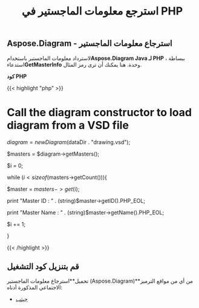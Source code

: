 ﻿---
title: استرجع معلومات الماجستير في PHP
type: docs
weight: 30
url: /ar/java/retrieve-the-masters-information-in-php/
---
## **Aspose.Diagram - استرجاع معلومات الماجستير**
 لاسترداد معلومات الماجستير باستخدام**Aspose.Diagram Java لـ PHP** ، ببساطة استدعاء**GetMasterInfo** وحدة. هنا يمكنك أن ترى رمز المثال.

**كود PHP**

{{< highlight "php" >}}

 # Call the diagram constructor to load diagram from a VSD file

$diagram = new Diagram($dataDir . "drawing.vsd");

$masters = $diagram->getMasters();

$i = 0;

while ($i<sizeof($masters->getCount())){

$master = $masters->get($i);

print "Master ID : " . (string)$master->getID().PHP_EOL;

print "Master Name : " . (string)$master->getName().PHP_EOL;

$i += 1;

}

{{< /highlight >}}
## **قم بتنزيل كود التشغيل**
 تحميل**استرجاع معلومات الماجستير (Aspose.Diagram)**من أي من مواقع الترميز الاجتماعي المذكورة أدناه:

- [جيثب](https://github.com/asposediagram/Aspose.Diagram-for-Java/blob/master/Plugins/Aspose_Diagram_Java_for_PHP/src/aspose/diagram/WorkingwithMasters/GetMasterInfo.php)

